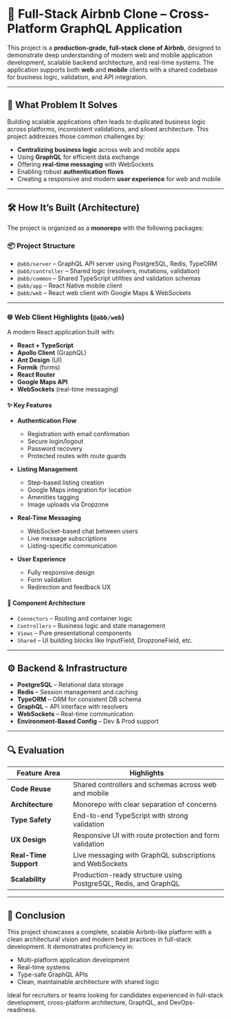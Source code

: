 # 🏡 Full-Stack Airbnb Clone – Cross-Platform GraphQL Application

This project is a **production-grade, full-stack clone of Airbnb**, designed to demonstrate deep understanding of modern web and mobile application development, scalable backend architecture, and real-time systems. The application supports both **web** and **mobile** clients with a shared codebase for business logic, validation, and API integration.

---

## 🎯 What Problem It Solves

Building scalable applications often leads to duplicated business logic across platforms, inconsistent validations, and siloed architecture. This project addresses those common challenges by:

- **Centralizing business logic** across web and mobile apps
- Using **GraphQL** for efficient data exchange
- Offering **real-time messaging** with WebSockets
- Enabling robust **authentication flows**
- Creating a responsive and modern **user experience** for web and mobile

---

## 🛠️ How It’s Built (Architecture)

The project is organized as a **monorepo** with the following packages:

### 📦 Project Structure

- `@abb/server` – GraphQL API server using PostgreSQL, Redis, TypeORM
- `@abb/controller` – Shared logic (resolvers, mutations, validation)
- `@abb/common` – Shared TypeScript utilities and validation schemas
- `@abb/app` – React Native mobile client
- `@abb/web` – React web client with Google Maps & WebSockets

---

### 🌐 Web Client Highlights (`@abb/web`)

A modern React application built with:

- **React + TypeScript**
- **Apollo Client** (GraphQL)
- **Ant Design** (UI)
- **Formik** (forms)
- **React Router**
- **Google Maps API**
- **WebSockets** (real-time messaging)

#### ✨ Key Features

- **Authentication Flow**
  - Registration with email confirmation
  - Secure login/logout
  - Password recovery
  - Protected routes with route guards

- **Listing Management**
  - Step-based listing creation
  - Google Maps integration for location
  - Amenities tagging
  - Image uploads via Dropzone

- **Real-Time Messaging**
  - WebSocket-based chat between users
  - Live message subscriptions
  - Listing-specific communication

- **User Experience**
  - Fully responsive design
  - Form validation
  - Redirection and feedback UX

#### 🧱 Component Architecture

- `Connectors` – Routing and container logic
- `Controllers` – Business logic and state management
- `Views` – Pure presentational components
- `Shared` – UI building blocks like InputField, DropzoneField, etc.

---

## ⚙️ Backend & Infrastructure

- **PostgreSQL** – Relational data storage
- **Redis** – Session management and caching
- **TypeORM** – ORM for consistent DB schema
- **GraphQL** – API interface with resolvers
- **WebSockets** – Real-time communication
- **Environment-Based Config** – Dev & Prod support

---

## 🔍 Evaluation

| Feature Area       | Highlights                                                                 |
|--------------------|---------------------------------------------------------------------------|
| **Code Reuse**      | Shared controllers and schemas across web and mobile                     |
| **Architecture**    | Monorepo with clear separation of concerns                               |
| **Type Safety**     | End-to-end TypeScript with strong validation                             |
| **UX Design**       | Responsive UI with route protection and form validation                  |
| **Real-Time Support**| Live messaging with GraphQL subscriptions and WebSockets                |
| **Scalability**     | Production-ready structure using PostgreSQL, Redis, and GraphQL          |

---

## 📄 Conclusion

This project showcases a complete, scalable Airbnb-like platform with a clean architectural vision and modern best practices in full-stack development. It demonstrates proficiency in:

- Multi-platform application development
- Real-time systems
- Type-safe GraphQL APIs
- Clean, maintainable architecture with shared logic

Ideal for recruiters or teams looking for candidates experienced in full-stack development, cross-platform architecture, GraphQL, and DevOps-readiness.
